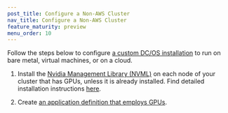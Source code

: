 ```yaml
---
post_title: Configure a Non-AWS Cluster
nav_title: Configure a Non-AWS Cluster
feature_maturity: preview
menu_order: 10
---
```


Follow the steps below to configure [a custom DC/OS installation](/docs/1.9/administration/installing/custom/) to run on bare metal, virtual machines, or on a cloud.

1. Install the [Nvidia Management Library (NVML)](https://developer.nvidia.com/nvidia-management-library-nvml) on each node of your cluster that has GPUs, unless it is already installed. Find detailed installation instructions [here](https://github.com/apache/mesos/blob/master/docs/gpu-support.md#external-dependencies).

1. Create [an application definition that employs GPUs](/docs/1.9/usage/gpu/gpu-app-definition).
